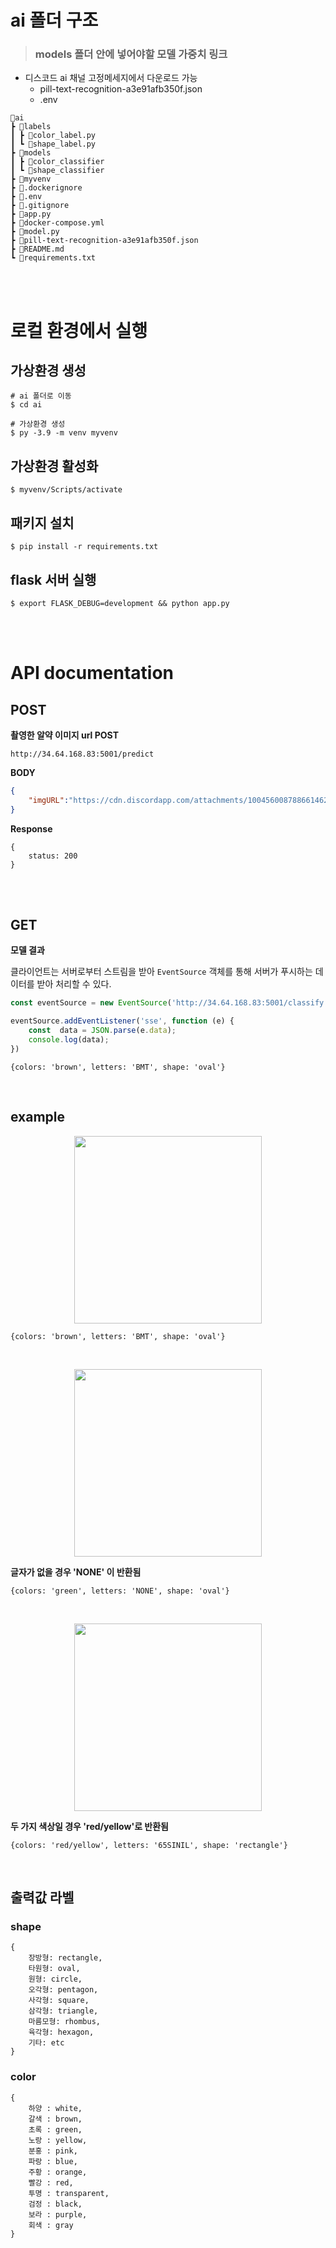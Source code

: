 # ai 폴더 구조

> ### models 폴더 안에 넣어야할 모델 가중치 링크 ###
*  디스코드 ai 채널 고정메세지에서 다운로드 가능
	*  pill-text-recognition-a3e91afb350f.json 
	*  .env


```
📂ai
┣ 📂labels
┃ ┣ 📃color_label.py
┃ ┗ 📃shape_label.py
┣ 📂models
┃ ┣ 📂color_classifier
┃ ┗ 📂shape_classifier
┣ 📂myvenv
┣ 📃.dockerignore
┣ 📃.env
┣ 📃.gitignore
┣ 📃app.py
┣ 📃docker-compose.yml
┣ 📃model.py
┣ 📃pill-text-recognition-a3e91afb350f.json
┣ 📃README.md
┗ 📃requirements.txt
```

<br/>
<br/>

# 로컬 환경에서 실행

## 가상환경 생성
```
# ai 폴더로 이동
$ cd ai

# 가상환경 생성
$ py -3.9 -m venv myvenv
```

## 가상환경 활성화
```
$ myvenv/Scripts/activate
```

## 패키지 설치
```
$ pip install -r requirements.txt
```

## flask 서버 실행
```
$ export FLASK_DEBUG=development && python app.py
```

<br/>
<br/>

# API documentation

## POST

**촬영한 알약 이미지 url POST**
```
http://34.64.168.83:5001/predict
```
**BODY**
```json
{  
	"imgURL":"https://cdn.discordapp.com/attachments/1004560087886614620/1015072060688576533/20220902_103331.jpg"
}
```
**Response** 
```
{
	status: 200
}
```

<br/>
<br/>

## GET
**모델 결과**

클라이언트는 서버로부터 스트림을 받아 `EventSource` 객체를 통해 서버가 푸시하는 데이터를 받아 처리할 수 있다.

```js
const eventSource = new EventSource('http://34.64.168.83:5001/classify')

eventSource.addEventListener('sse', function (e) {
	const  data = JSON.parse(e.data);
	console.log(data);
})
```

```
{colors: 'brown', letters: 'BMT', shape: 'oval'}
```

<br/>

## example

<p align="center"><img  src="https://cdn.discordapp.com/attachments/1004560087886614620/1015069980682895441/20220902_102301.jpg"  width="300"></p>

```
{colors: 'brown', letters: 'BMT', shape: 'oval'}
```

<br/>

<p align="center"><img  src="https://cdn.discordapp.com/attachments/1004560087886614620/1015071710766170122/20220902_102945.jpg"  width="300"></p>

**글자가 없을 경우 'NONE' 이 반환됨**

```
{colors: 'green', letters: 'NONE', shape: 'oval'}
```

<br/>

<p align="center"><img  src="https://cdn.discordapp.com/attachments/977566878522294312/1019989326936952943/unknown.png"  width="300"></p>

**두 가지 색상일 경우 'red/yellow'로 반환됨**

```
{colors: 'red/yellow', letters: '65SINIL', shape: 'rectangle'}
```

<br/>

## 출력값 라벨

### shape
```
{
	장방형: rectangle, 
	타원형: oval,
	원형: circle, 
	오각형: pentagon, 
	사각형: square, 
	삼각형: triangle, 
	마름모형: rhombus, 
	육각형: hexagon, 
	기타: etc
}
```

### color

```
{
	하양 : white,
	갈색 : brown, 
	초록 : green, 
	노랑 : yellow, 
	분홍 : pink, 
	파랑 : blue, 
	주황 : orange, 
	빨강 : red, 
	투명 : transparent, 
	검정 : black, 
	보라 : purple, 
	회색 : gray
}
```